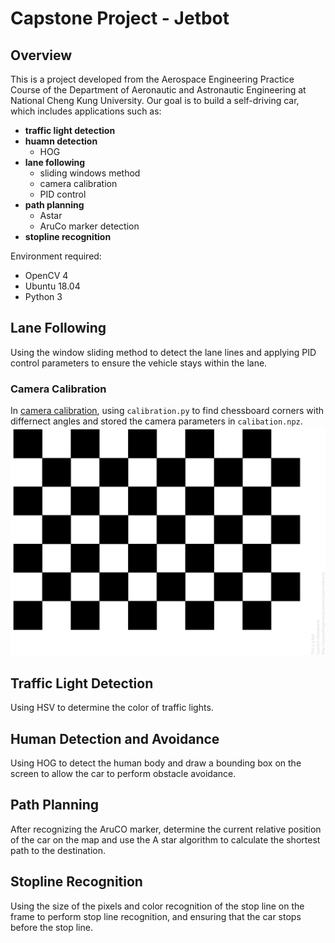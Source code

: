 # Capstone Project - Jetbot

## Overview

This is a project developed from the Aerospace Engineering Practice Course of the Department of Aeronautic and Astronautic Engineering at National Cheng Kung University. Our goal is to build a self-driving car, which includes applications such as:

- **traffic light detection**
- **huamn detection**
  - HOG
- **lane following**
  - sliding windows method
  - camera calibration
  - PID control
- **path planning**
  - Astar
  - AruCo marker detection
- **stopline recognition**

Environment required:

- OpenCV 4
- Ubuntu 18.04
- Python 3

## Lane Following

Using the window sliding method to detect the lane lines and applying PID control parameters to ensure the vehicle stays within the lane.

### Camera Calibration

In [camera calibration](https://github.com/Samhuang0727/Capstone-Project/tree/main/project/lane_following/calibration), using `calibration.py` to find chessboard corners with differnect angles and stored the camera parameters in `calibation.npz`.
![chessboard](chessboard.PNG)

## Traffic Light Detection

Using HSV to determine the color of traffic lights.

## Human Detection and Avoidance

Using HOG to detect the human body and draw a bounding box on the screen to allow the car to perform obstacle avoidance.

## Path Planning

After recognizing the AruCO marker, determine the current relative position of the car on the map and use the A star algorithm to calculate the shortest path to the destination.

## Stopline Recognition

Using the size of the pixels and color recognition of the stop line on the frame to perform stop line recognition, and ensuring that the car stops before the stop line.
